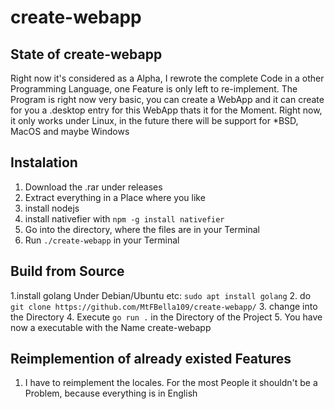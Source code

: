 # create-webapp


## State of create-webapp
Right now it's considered as a Alpha, I rewrote the complete Code in a other Programming Language,  one Feature is only left to re-implement. 
The Program is right now very basic, you can create a WebApp and it can create for you a .desktop entry for this WebApp thats it for the Moment.
Right now, it only works under Linux, in the future there will be support for *BSD, MacOS and maybe Windows

## Instalation
1. Download the .rar under releases
2. Extract everything in a Place where you like
3. install nodejs
4. install nativefier with `npm -g install nativefier`
5. Go into the directory, where the files are in your Terminal
6. Run `./create-webapp` in your Terminal

## Build from Source
1.install golang 
  Under Debian/Ubuntu etc: `sudo apt install golang`
2. do `git clone https://github.com/MtFBella109/create-webapp/`
3. change into the Directory
4. Execute `go run .` in the Directory of the Project
5. You have now a executable with the Name create-webapp


## Reimplemention of already existed Features
1. I have to reimplement the locales. For the most People it shouldn't be a Problem, because everything is in English


